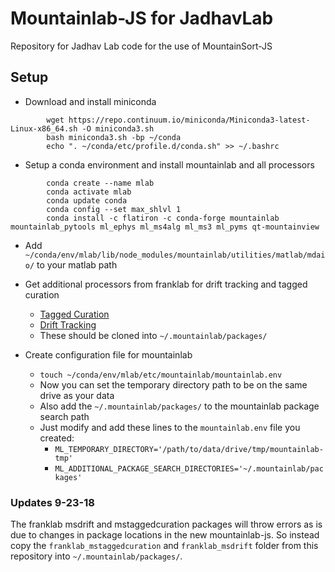 Mountainlab-JS for JadhavLab
======

Repository for Jadhav Lab code for the use of MountainSort-JS

Setup
------
* Download and install miniconda

```shell
        wget https://repo.continuum.io/miniconda/Miniconda3-latest-Linux-x86_64.sh -O miniconda3.sh
        bash miniconda3.sh -bp ~/conda
        echo ". ~/conda/etc/profile.d/conda.sh" >> ~/.bashrc
```

* Setup a conda environment and install mountainlab and all processors

```shell
        conda create --name mlab
        conda activate mlab
        conda update conda
        conda config --set max_shlvl 1
        conda install -c flatiron -c conda-forge mountainlab mountainlab_pytools ml_ephys ml_ms4alg ml_ms3 ml_pyms qt-mountainview
```
* Add `~/conda/env/mlab/lib/node_modules/mountainlab/utilities/matlab/mdaio/` to your matlab path

* Get additional processors from franklab for drift tracking and tagged curation
    * [Tagged Curation](https://bitbucket.org/franklab/franklab_mstaggedcuration/src/master/)
    * [Drift Tracking](https://bitbucket.org/franklab/franklab_msdrift/src/master/)
    * These should be cloned into `~/.mountainlab/packages/`

* Create configuration file for mountainlab
    * `touch ~/conda/env/mlab/etc/mountainlab/mountainlab.env`
    * Now you can set the temporary directory path to be on the same drive as your data
    * Also add the `~/.mountainlab/packages/` to the mountainlab package search path
    * Just modify and add these lines to the `mountainlab.env` file you created:
        * `ML_TEMPORARY_DIRECTORY='/path/to/data/drive/tmp/mountainlab-tmp'`
        * `ML_ADDITIONAL_PACKAGE_SEARCH_DIRECTORIES='~/.mountainlab/packages'`

### Updates 9-23-18
The franklab msdrift and mstaggedcuration packages will throw errors as is due to changes in package locations in the new mountainlab-js. So instead copy the `franklab_mstaggedcuration` and `franklab_msdrift` folder from this repository into `~/.mountainlab/packages/`. 
